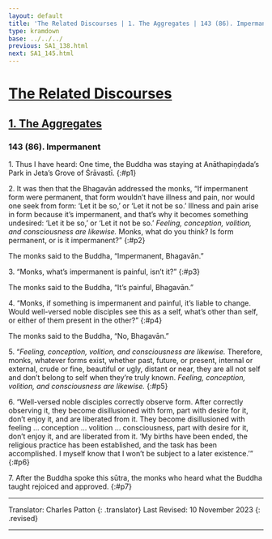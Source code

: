```yaml
---
layout: default
title: 'The Related Discourses | 1. The Aggregates | 143 (86). Impermanent'
type: kramdown
base: ../../../
previous: SA1_138.html
next: SA1_145.html
---
```


# [The Related Discourses](../index.html)
## [1. The Aggregates](index.html)
### 143 (86). Impermanent

1\. Thus I have heard: One time, the Buddha was staying at Anāthapiṇḍada’s Park in Jeta’s Grove of Śrāvastī.
{:#p1}

2\. It was then that the Bhagavān addressed the monks, “If impermanent form were permanent, that form wouldn’t have illness and pain, nor would one seek from form: ‘Let it be so,’ or ‘Let it not be so.’ Illness and pain arise in form because it’s impermanent, and that’s why it becomes something undesired: ‘Let it be so,’ or ‘Let it not be so.’ <em>Feeling, conception, volition, and consciousness are likewise.</em> Monks, what do you think? Is form permanent, or is it impermanent?”
{:#p2}

The monks said to the Buddha, “Impermanent, Bhagavān.”

3\. “Monks, what’s impermanent is painful, isn’t it?”
{:#p3}

The monks said to the Buddha, “It’s painful, Bhagavān.”

4\. “Monks, if something is impermanent and painful, it’s liable to change. Would well-versed noble disciples see this as a self, what’s other than self, or either of them present in the other?”
{:#p4}

The monks said to the Buddha, “No, Bhagavān.”

5\. “<em>Feeling, conception, volition, and consciousness are likewise.</em> Therefore, monks, whatever forms exist, whether past, future, or present, internal or external, crude or fine, beautiful or ugly, distant or near, they are all not self and don’t belong to self when they’re truly known. <em>Feeling, conception, volition, and consciousness are likewise.</em>
{:#p5}

6\. “Well-versed noble disciples correctly observe form. After correctly observing it, they become disillusioned with form, part with desire for it, don’t enjoy it, and are liberated from it. They become disillusioned with feeling … conception … volition … consciousness, part with desire for it, don’t enjoy it, and are liberated from it. ‘My births have been ended, the religious practice has been established, and the task has been accomplished. I myself know that I won’t be subject to a later existence.’”
{:#p6}

7\. After the Buddha spoke this sūtra, the monks who heard what the Buddha taught rejoiced and approved.
{:#p7}

---

Translator: Charles Patton
{: .translator}
Last Revised: 10 November 2023
{: .revised}

---
